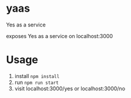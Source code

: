 # yaas

Yes as a service

exposes Yes as a service on localhost:3000

# Usage

1. install `npm install`
2. run `npm run start`
3. visit localhost:3000/yes or localhost:3000/no
